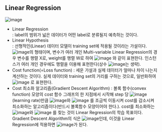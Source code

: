## Linear Regression
![image](https://user-images.githubusercontent.com/55045082/91530446-0b9c5a00-e946-11ea-8c12-3c6ac4244237.png)
* Linear Regression  
: label의 범위가 넓은 데이터가 어떤 label로 분류될지 예측하는 것이다.
 * Linear Hypothesis  
 : 선형적인(Linear) 데이터 모델이 training set에 적용될 것이라는 가설이다.  
![image](https://user-images.githubusercontent.com/55045082/91530563-4a321480-e946-11ea-8c1b-f8520ae2f849.png)의 형태이며, 변수가 여러 개인 Multi-variable Linear Regression의 경우 변수를 행렬 X로, weight를 행렬 W로 하여 ![image](https://user-images.githubusercontent.com/55045082/91530596-5918c700-e946-11ea-873b-b64b4be5f022.png)
와 같이 표현한다. 인스턴스가 여러 개인 경우에도 행렬을 이용해 표현한다(상수 ![image](https://user-images.githubusercontent.com/55045082/91530623-646bf280-e946-11ea-8170-cdf0658573a4.png)는 생략).
 * Cost function(=Loss function)
 : 세운 가설과 실제 데이터가 얼마나 차이 나는지 계산하는 것이다. 실제 데이터와 training set의 거리를 구하는 것으로, 일반화하여 ![image](https://user-images.githubusercontent.com/55045082/91530754-a137e980-e946-11ea-8c80-3a66951a1e04.png)
로 표현한다.
 * Cost 최소화 알고리즘(Gradient Descent Algorithm)
 : 볼록 함수(convex function) 모양의 cost 함수 그래프의 한 지점에서 시작해 step 당 ![image](https://user-images.githubusercontent.com/55045082/91530899-d7756900-e946-11ea-9967-596e1bdae8a1.png)(learning rate)만큼 ![image](https://user-images.githubusercontent.com/55045082/91530908-db08f000-e946-11ea-8467-232202b1bfe8.png)와 ![image](https://user-images.githubusercontent.com/55045082/91530916-df350d80-e946-11ea-8580-867b58feb86a.png)
를 조금씩 이동시켜 cost를 감소시켜 최소화하는 알고리즘이다(반드시 볼록함수 모양이어야 한다.). cost를 최소화하는 ![image](https://user-images.githubusercontent.com/55045082/91530908-db08f000-e946-11ea-8467-232202b1bfe8.png)와 ![image](https://user-images.githubusercontent.com/55045082/91530916-df350d80-e946-11ea-8580-867b58feb86a.png)
를 찾는 것이 Linear Regression의 학습 목표이다.  
Gradient Descent Algorithm의 식은 ![image](https://user-images.githubusercontent.com/55045082/91531002-07bd0780-e947-11ea-8092-036e4c727465.png)인데, 이것을 Linear Regression에 적용하면 ![image](https://user-images.githubusercontent.com/55045082/91531009-0ab7f800-e947-11ea-8eed-abd9474b562f.png)가 된다.

